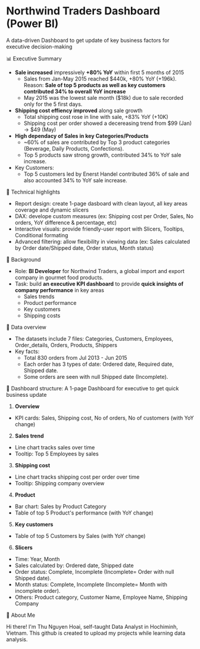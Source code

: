 # Northwind Traders Dashboard (Power BI)
A data-driven Dashboard to get update of key business factors for executive decision-making

📊 Executive Summary
  - **Sale increased** impressively **+80% YoY** within first 5 months of 2015
    + Sales from Jan-May 2015 reached $440k, +80% YoY (+196k). 
      Reason: **Sale of top 5 products as well as key customers contributed 34% to overall YoY increase**
    + May 2015 was the lowest sale month ($18k) due to sale recorded only for the 5 first days.
  - **Shipping cost effiency improved** along sale growth
    + Total shipping cost rose in line with sale, +83% YoY (+10K)
    + Shipping cost per order showed a decereasing trend from $99 (Jan) -> $49 (May)
  - **High dependacy of Sales in key Categories/Products**
    + ~60% of sales are contributed by Top 3 product categories (Beverage, Daily Products, Confections).
    + Top 5 products saw strong growth, contributed 34% to YoY sale increase.
  - Key Customers:
    + Top 5 customers led by Enerst Handel contributed 36% of sale and also accounted 34% to YoY sale increase.

🌟 Technical highlights
  - Report design: create 1-page dasboard with clean layout, all key areas coverage and dynamic slicers
  - DAX: develope custom measures (ex: Shipping cost per Order, Sales, No orders, YoY difference & percentage, etc)
  - Interactive visuals: provide friendly-user report with Slicers, Tooltips, Conditional formating
  - Advanced filtering: allow flexibility in viewing data (ex: Sales calculated by Order date/Shipped date, Order status, Month status)

🌟 Background
  - Role: **BI Developer** for Northwind Traders, a global import and export company in gourmet food products.
  - Task: build **an executive KPI dashboard** to provide **quick insights of company performance** in key areas 
    + Sales trends
    + Product performance
    + Key customers
    + Shipping costs

🌟 Data overview
  - The datasets include 7 files: Categories, Customers, Employees, Order_details, Orders, Products, Shippers 
  - Key facts:
    + Total 830 orders from Jul 2013 - Jun 2015
    + Each order has 3 types of date: Ordered date, Required date, Shipped date. 
    + Some orders are seen with null Shipped date (Incomplete).

🌟 Dashboard structure: A 1-page Dashboard for executive to get quick business update
  1. **Overview**
  - KPI cards: Sales, Shipping cost, No of orders, No of customers (with YoY change)
  2. **Sales trend** 
  - Line chart tracks sales over time
  - Tooltip: Top 5 Employees by sales
  3. **Shipping cost**
  - Line chart tracks shipping cost per order over time
  - Tooltip: Shipping company overview
  4. **Product**
  - Bar chart: Sales by Product Category
  - Table of top 5 Product's performance (with YoY change)
  5. **Key customers**
  - Table of top 5 Customers by Sales (with YoY change)
  6. **Slicers**
  - Time: Year, Month
  - Sales calculated by: Ordered date, Shipped date
  - Order status: Complete, Incomplete (Incomplete= Order with null Shipped date).
  - Month status: Complete, Incomplete (Incomplete= Month with incomplete order).
  - Others: Product category, Customer Name, Employee Name, Shipping Company

🌟 About Me

Hi there! I'm Thu Nguyen Hoai, self-taught Data Analyst in Hochiminh, Vietnam. This github is created to upload my projects while learning data analysis.
